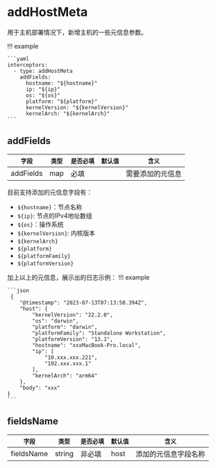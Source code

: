 # addHostMeta

用于主机部署情况下，新增主机的一些元信息参数。

!!! example

    ```yaml
    interceptors:
      - type: addHostMeta
        addFields:
          hostname: "${hostname}"
          ip: "${ip}"
          os: "${os}"
          platform: "${platform}"
          kernelVersion: "${kernelVersion}"
          kernelArch: "${kernelArch}"
    ```

## addFields

|    `字段`   |    `类型`    |  `是否必填`  |  `默认值`  |  `含义`  |
| ---------- | ----------- | ----------- | --------- | -------- |
| addFields | map  |    必填    |      | 需要添加的元信息 |

目前支持添加的元信息字段有：

- `${hostname}`：节点名称
- `${ip}`: 节点的IPv4地址数组
- `${os}`：操作系统
- `${kernelVersion}`: 内核版本
- `${kernelArch}`
- `${platform}`
- `${platformFamily}`
- `${platformVersion}`


加上以上的元信息，展示出的日志示例：
!!! example

    ```json
     {
        "@timestamp": "2023-07-13T07:13:50.394Z",
        "host": {
            "kernelVersion": "22.2.0",
            "os": "darwin",
            "platform": "darwin",
            "platformFamily": "Standalone Workstation",
            "platformVersion": "13.1",
            "hostname": "xxxMacBook-Pro.local",
            "ip": [
                "10.xxx.xxx.221",
                "192.xxx.xxx.1"
            ],
            "kernelArch": "arm64"
        },
        "body": "xxx"
    }
    ```

## fieldsName
|    `字段`   |    `类型`    |  `是否必填`  |  `默认值`  |  `含义`  |
| ---------- | ----------- | ----------- | --------- | -------- |
| fieldsName | string  |    非必填    |   host   | 添加的元信息字段名称 |

